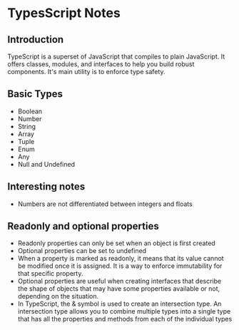 # TypesScript Notes

## Introduction

TypeScript is a superset of JavaScript that compiles to plain JavaScript. It offers classes, modules, and interfaces to help you build robust components. It's main utility is to enforce type safety.

## Basic Types

- Boolean
- Number
- String
- Array
- Tuple
- Enum
- Any
- Null and Undefined

## Interesting notes

- Numbers are not differentiated between integers and floats

## Readonly and optional properties

- Readonly properties can only be set when an object is first created
- Optional properties can be set to undefined
- When a property is marked as readonly, it means that its value cannot be modified once it is assigned. It is a way to enforce immutability for that specific property.
- Optional properties are useful when creating interfaces that describe the shape of objects that may have some properties available or not, depending on the situation.
- In TypeScript, the & symbol is used to create an intersection type. An intersection type allows you to combine multiple types into a single type that has all the properties and methods from each of the individual types
